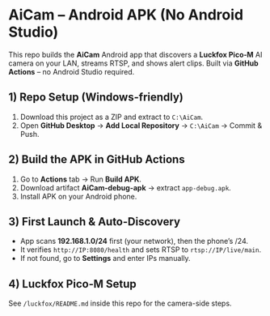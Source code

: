 # AiCam – Android APK (No Android Studio)

This repo builds the **AiCam** Android app that discovers a **Luckfox Pico‑M** AI camera on your LAN, streams RTSP, and shows alert clips. Built via **GitHub Actions** – no Android Studio required.

## 1) Repo Setup (Windows-friendly)
1. Download this project as a ZIP and extract to `C:\AiCam`.
2. Open **GitHub Desktop** → **Add Local Repository** → `C:\AiCam` → Commit & Push.

## 2) Build the APK in GitHub Actions
1. Go to **Actions** tab → Run **Build APK**.
2. Download artifact **AiCam-debug-apk** → extract `app-debug.apk`.
3. Install APK on your Android phone.

## 3) First Launch & Auto-Discovery
- App scans **192.168.1.0/24** first (your network), then the phone’s /24.
- It verifies `http://IP:8080/health` and sets RTSP to `rtsp://IP/live/main`.
- If not found, go to **Settings** and enter IPs manually.

## 4) Luckfox Pico‑M Setup
See `/luckfox/README.md` inside this repo for the camera-side steps.
